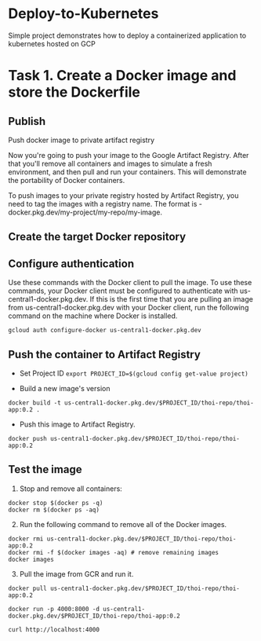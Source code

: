# Deploy-to-Kubernetes
Simple project demonstrates how to deploy a containerized application to kubernetes hosted on GCP

# Task 1. Create a Docker image and store the Dockerfile


## Publish 

Push docker image to private artifact registry

Now you're going to push your image to the Google Artifact Registry. After that you'll remove all containers and images to simulate a fresh environment, and then pull and run your containers. This will demonstrate the portability of Docker containers.

To push images to your private registry hosted by Artifact Registry, you need to tag the images with a registry name. The format is <regional-repository>-docker.pkg.dev/my-project/my-repo/my-image.

## Create the target Docker repository

## Configure authentication 

Use these commands with the Docker client to pull the image. To use these commands, your Docker client must be configured to authenticate with us-central1-docker.pkg.dev. If this is the first time that you are pulling an image from us-central1-docker.pkg.dev with your Docker client, run the following command on the machine where Docker is installed.

```shell
gcloud auth configure-docker us-central1-docker.pkg.dev
```

## Push the container to Artifact Registry

+ Set Project ID 
`export PROJECT_ID=$(gcloud config get-value project)`

+ Build a new image's version 

```shell
docker build -t us-central1-docker.pkg.dev/$PROJECT_ID/thoi-repo/thoi-app:0.2 .
```

+ Push this image to Artifact Registry.

```shell
docker push us-central1-docker.pkg.dev/$PROJECT_ID/thoi-repo/thoi-app:0.2
```

## Test the image

1. Stop and remove all containers:

```shell
docker stop $(docker ps -q)
docker rm $(docker ps -aq)
```

2. Run the following command to remove all of the Docker images.

```shell
docker rmi us-central1-docker.pkg.dev/$PROJECT_ID/thoi-repo/thoi-app:0.2
docker rmi -f $(docker images -aq) # remove remaining images
docker images
```

3. Pull the image from GCR and run it.

```shell
docker pull us-central1-docker.pkg.dev/$PROJECT_ID/thoi-repo/thoi-app:0.2

docker run -p 4000:8000 -d us-central1-docker.pkg.dev/$PROJECT_ID/thoi-repo/thoi-app:0.2

curl http://localhost:4000
```


